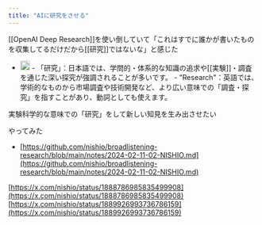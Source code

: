 ```yaml
---
title: "AIに研究をさせる"
---
```


[[OpenAI Deep Research]]を使い倒していて「これはすでに誰かが書いたものを収集してるだけだから[[研究]]ではないな」と感じた
- <img src='https://scrapbox.io/api/pages/nishio/o3-mini-high/icon' alt='o3-mini-high.icon' height="19.5"/>
    - 「研究」：日本語では、学問的・体系的な知識の追求や[[実験]]・調査を通じた深い探究が強調されることが多いです。
    - "Research"：英語では、学術的なものから市場調査や技術開発など、より広い意味での「調査・探究」を指すことがあり、動詞としても使えます。

実験科学的な意味での「研究」をして新しい知見を生み出させたい

やってみた
- [https://github.com/nishio/broadlistening-research/blob/main/notes/2024-02-11-02-NISHIO.md](https://github.com/nishio/broadlistening-research/blob/main/notes/2024-02-11-02-NISHIO.md)

[https://x.com/nishio/status/1888786985835499908](https://x.com/nishio/status/1888786985835499908)
[https://x.com/nishio/status/1889926993736786159](https://x.com/nishio/status/1889926993736786159)
